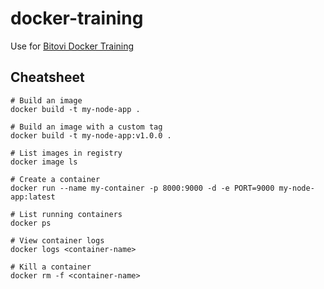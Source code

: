 # docker-training

Use for [Bitovi Docker Training](https://www.bitovi.com/academy/learn-docker.html)

## Cheatsheet
```
# Build an image
docker build -t my-node-app .

# Build an image with a custom tag
docker build -t my-node-app:v1.0.0 .

# List images in registry
docker image ls

# Create a container
docker run --name my-container -p 8000:9000 -d -e PORT=9000 my-node-app:latest

# List running containers
docker ps

# View container logs
docker logs <container-name>

# Kill a container
docker rm -f <container-name>
```
